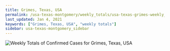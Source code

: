 ```yaml
---
title: Grimes, Texas, USA
permalink: /usa-texas-montgomery/weekly_totals/usa-texas-grimes-weekly_totals.html
last_updated: Jan 4, 2021
keywords: ["Grimes, Texas, USA", "weekly totals"]
sidebar: usa-texas-montgomery_sidebar
---
```


![Weekly Totals of Confirmed Cases for Grimes, Texas, USA](/covid_tracker/images/graphs/usa-texas-grimes-weekly_totals_graph.png)
